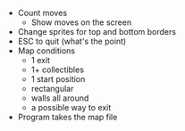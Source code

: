 - Count moves
  - Show moves on the screen
- Change sprites for top and bottom borders
- ESC to quit (what's the point)
- Map conditions
  - 1 exit
  - 1+ collectibles
  - 1 start position
  - rectangular
  - walls all around
  - a possible way to exit
- Program takes the map file
